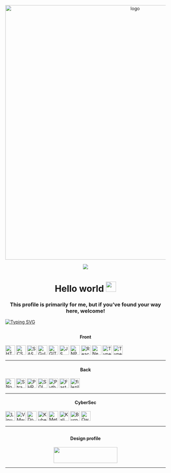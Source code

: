 <p align="center">
  <img width="800px" src="https://assets-global.website-files.com/608a88369ffab4f5de1ed321/63f35253b68fbb93f5aedf7b_JavaScript-code.jpeg" alt="logo" />
</p>


<p align="center"> <img src="https://user-images.githubusercontent.com/120065120/212209674-07b3685e-1127-4f42-9871-3a423d343fa2.svg" /> </p>



<h1 align="center">Hello world <img src="https://github.com/blackcater/blackcater/raw/main/images/Hi.gif" height="32"/></h1>
<h3 align="center">This profile is primarily for me, but if you’ve found your way here, welcome!
</h3>


<!--## My stack technologies-->

[![Typing SVG](https://readme-typing-svg.herokuapp.com?color=%2336BCF7&lines=Some+technologies+I'm+proficient+in)](https://git.io/typing-svg)


##

<h4 align="center">Front</h4>


<img src="https://img.shields.io/badge/HTML5-282C34?logo=html5" alt="HTML logo" title="HTML" height="30"/> <img src="https://img.shields.io/badge/CSS3-282C34?logo=css3&logoColor=1572B6" alt="CSS logo" title="CSS" height="30"/> <img src="https://img.shields.io/badge/SASS-282C34?logo=sass" alt="SASS logo" title="SASS" height="30"/> <img src="https://img.shields.io/badge/Gulp-282C34?logo=gulp" alt="Gulp logo" title="Gulp" height="30"/> <img src="https://img.shields.io/badge/GIT-282C34?logo=git&logoColor=red" alt="GIT logo" title="GIT" height="30"/> <img src="https://img.shields.io/badge/JavaScript-282C34?logo=javascript&logoColor=F7DF1E" alt="JS logo" title="JS" height="30"/> <img src="https://img.shields.io/badge/NPM-282C34?logo=npm&logoColor=red" alt="NPM logo" title="NPM" height="30"/> <img src="https://img.shields.io/badge/React-282C34?logo=react" alt="React logo" title="React" height="30"/> <img src="https://img.shields.io/badge/Next.js-282C34?logo=next.js&logoColor=FFFFFF" alt="Next logo" title="Next" height="30"/> <img src="https://img.shields.io/badge/TypeScript-282C34?logo=typescript&logoColor=3178C6" alt="TypeScript logo" alt="MongoDB logo" title="MongoDB" height="30"/> <img src="https://img.shields.io/badge/Figma-282C34?logo=figma&logoColor=white" alt="TypeScript logo" alt="MongoDB logo" title="MongoDB" height="30"/>

------

<h4 align="center">Back</h4>


<img src="https://img.shields.io/badge/Node.js-282C34?logo=node.js&logoColor=339933" alt="Node logo" title="Node" height="30"/> <img src="https://img.shields.io/badge/Strapi-282C34?logo=strapi&logoColor=white" alt="Strapi logo" title="Strapi" height="30"/> <img src="https://img.shields.io/badge/PHP-282C34?logo=php" alt="PHP logo" title="PHP" height="30"/> <img src="https://img.shields.io/badge/mysql-282C34?logo=mysql&logoColor=F7DF1E" alt="SQL logo" title="SQL" height="30"/> <img src="https://img.shields.io/badge/Python-282C34?logo=python" alt="Python logo" title="Python" height="30"/> <img src="https://img.shields.io/badge/fastapi-282C34?logo=fastapi&logoColor=white" alt="Fastapi logo" title="Fastapi" height="30"/> <img src="https://img.shields.io/badge/filezilla-282C34?logo=filezilla&logoColor=red" alt="filezilla logo" title="filezilla" height="30"/>

-------

<h4 align="center">CyberSec</h4>


<img src="https://img.shields.io/badge/Linux-282C34?logo=linux&logoColor=white" alt="Linux logo" title="Linux" height="30"/> <img src="https://img.shields.io/badge/vmware-282C34?logo=vmware&logoColor=blue" alt="VMware logo" title="VMware" height="30"/> <img src="https://img.shields.io/badge/Docker-282C34?logo=docker" alt="Docker logo" title="Docker" height="30"/> <img src="https://img.shields.io/badge/Kubernetes-282C34?logo=Kubernetes" alt="Kubernetes logo" title="Kubernetes" height="30"/> <img src="https://img.shields.io/badge/Metasploit-282C34?logo=metasploit&logoColor=blue" alt="Metasploit logo" title="Metasploit" height="30"/> <img src="https://img.shields.io/badge/KaliLinux-282C34?logo=KaliLinux&logoColor=white" alt="Kali logo" title="Kali" height="30"/> <img src="https://img.shields.io/badge/burpsuite-282C34?logo=burpsuite&logoColor=red" alt="Burp logo" title="Burp" height="30"/> <img src="https://img.shields.io/badge/owasp-282C34?logo=owasp&logoColor=red" alt="Owasp logo" title="Owasp" height="30"/>


<!--## About me-->

-------

##

<h4 align="center">Design profile</h4>
<p align="center">
   <a href="https://www.behance.net/kostekhuszcza">
     <img width="200px" height="50px" src="https://img.shields.io/badge/Behance-black?style=for-the-badge&logo=Behance&logoColor=white"/>
  </a>
</p>

------





<!--
**Konstans8/Konstans8** is a ✨ _special_ ✨ repository because its `README.md` (this file) appears on your GitHub profile.

Here are some ideas to get you started:

- 🔭 I’m currently working on ...
- 🌱 I’m currently learning ...
- 👯 I’m looking to collaborate on ...
- 🤔 I’m looking for help with ...
- 💬 Ask me about ...
- 📫 How to reach me: ...
- 😄 Pronouns: ...
- ⚡ Fun fact: ...
-->

